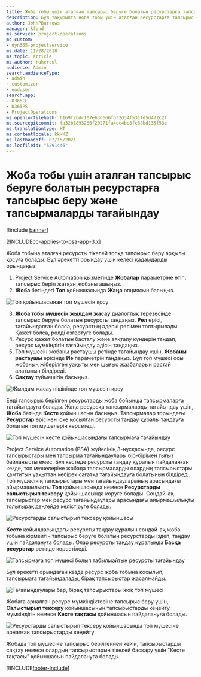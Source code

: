 ```yaml
---
title: Жоба тобы үшін аталған тапсырыс беруге болатын ресурстарға тапсырыс беру және тапсырмаларды тағайындау
description: Бұл тақырыпта жоба тобы үшін аталған ресурстарға тапсырыс беру және оларды тапсырмаларға тағайындау жолдары туралы ақпарат берілген.
author: JohnPBurrows
manager: kfend
ms.service: project-operations
ms.custom:
- dyn365-projectservice
ms.date: 11/28/2018
ms.topic: article
ms.author: ruhercul
audience: Admin
search.audienceType:
- admin
- customizer
- enduser
search.app:
- D365CE
- D365PS
- ProjectOperations
ms.openlocfilehash: 6169f2bdc107e63d666fb32d34f531fd5d472c2f
ms.sourcegitcommit: fa32b1893286f20271fa4ec4be8fc68bd135f53c
ms.translationtype: HT
ms.contentlocale: kk-KZ
ms.lasthandoff: 02/15/2021
ms.locfileid: "5291446"
---
```

# <a name="book-named-bookable-resources-to-a-project-team-and-assign-tasks"></a>Жоба тобы үшін аталған тапсырыс беруге болатын ресурстарға тапсырыс беру және тапсырмаларды тағайындау 

[!include [banner](../includes/psa-now-project-operations.md)]

[!INCLUDE[cc-applies-to-psa-app-3.x](../includes/cc-applies-to-psa-app-3x.md)]

Жоба тобына аталған ресурсты тікелей топқа тапсырыс беру арқылы қосуға болады. Бұл әрекетті орындау үшін келесі қадамдарды орындаңыз:

1. Project Service Automation қызметінде **Жобалар** параметріне өтіп, тапсырыс беріп жатқан жобаны ашыңыз.
2. **Жоба** бетіндегі **Топ** қойыншасында **Жаңа** опциясын басыңыз. 

![Топ қойыншасынан топ мүшесін қосу](media/RM-how-to-1.png)

3. **Жоба тобы мүшесін жылдам жасау** диалогтық терезесінде тапсырыс беруге болатын ресурсты таңдаңыз. **Рөл** өрісі, тағайындалған болса, ресурстың әдепкі рөлімен толтырылады. Қажет болса, рөлді өзгертуге болады. 
4. Ресурс қажет болатын басталу және аяқталу күндерін таңдап, ресурс мүмкіндігін тағайындау әдісін таңдаңыз. 
5. Топ мүшесін жобаны растаушы ретінде тағайындау үшін, **Жобаны растаушы** өрісінде **Иә** параметрін таңдаңыз. Бұл топ мүшесі осы жобаның жіберілген уақыты мен шығыс жазбаларын растай алатынын білдіреді. 
6. **Сақтау** түймешігін басыңыз.

![Жылдам жасау пішінінде топ мүшесін қосу](media/RM-how-to-2.png)


Енді тапсырыс берілген ресурстарды жоба бойынша тапсырмаларға тағайындауға болады. Жаңа ресурсқа тапсырмаларды тағайындау үшін, **Жоба** бетінде **Кесте** қойыншасын басыңыз. Тапсырмалар торындағы **Ресурстар** өрісінен іске қосылған ресурсты таңдау құралы таңдауға болатын топ мүшелерін көрсетеді.

![Топ мүшесін кесте қойыншасындағы тапсырмаға тағайындау](media/RM-how-to-3.png)

Project Service Automation (PSA) жүйесінің 3-нұсқасында, ресурс тапсырыстары мен тапсырма тағайындаулары бір-бірімен тығыз байланысты емес. Бұл кестеде ресурсты таңдау құралын пайдаланған кезде, топ мүшелеріне жобада тапсырмаларды олардың тапсырыстары қамтитын уақыттан көбірек сағатқа тағайындауға болатынын білдіреді.
Топ мүшесінің тапсырыстары мен тағайындауларының арасындағы айырмашылықты **Топ** қойыншасында немесе **Ресурстарды салыстырып тексеру** қойыншасында көруге болады. Сондай-ақ тапсырыстар мен ресурс тағайындаулары арасындағы айырмашылықты толығырақ деңгейде келістіруге болады.

![Ресурстарды салыстырып тексеру қойыншасы](media/RM-how-to-4.png)

**Кесте** қойыншасындағы ресурсты таңдау құралын сондай-ақ жоба тобына кірмейтін тапсырыс беруге болатын ресурстарды іздеп, таңдау үшін пайдалануға болады. Олар ресурсты таңдау құралында **Басқа ресурстар** ретінде көрсетіледі.

![Тапсырмаға топ мүшесі болып табылмайтын ресурсты тағайындау](media/RM-how-to-5.png)

Бұл әрекетті орындаған кезде ресурс жоба тобына қосылып, тапсырмаға тағайындалады, бірақ тапсырыстар жасалмайды.

![Тағайындаулары бар, бірақ тапсырыстары жоқ топ мүшесі](media/RM-how-to-6.png)

Жобаға арналған ресурс мүмкіндіктеріне тапсырыс беру үшін, **Салыстырып тексеру** қойыншасының тапсырыстарды кеңейту мүмкіндігін немесе **Кесте тақтасы** қойыншасын пайдалануға болады.

![Ресурстарды салыстырып тексеру қойыншасында топ мүшесіне арналған тапсырыстарды кеңейту](media/RM-how-to-7.png)

Жобада топ мүшесіне тапсырыс берілгеннен кейін, тапсырыстарды сақтау немесе олардың тапсырыстарын тікелей басқару үшін "Кесте тақтасы" қойыншасын пайдалануға болады.


[!INCLUDE[footer-include](../includes/footer-banner.md)]